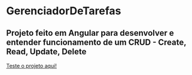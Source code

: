 # GerenciadorDeTarefas

<h2>Projeto feito em Angular para desenvolver e entender funcionamento de um CRUD - Create, Read, Update, Delete</h2>

<a href="https://gerenciador-de-tarefas-sigma.vercel.app/tarefas/listar">Teste o projeto aqui!</a>

